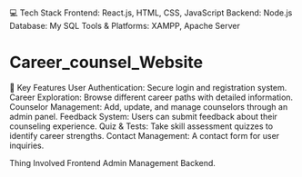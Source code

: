 💻 Tech Stack
Frontend: React.js, HTML, CSS, JavaScript
Backend:  Node.js
Database: My SQL
Tools & Platforms: XAMPP, Apache Server
# Career_counsel_Website

🎯 Key Features
User Authentication: Secure login and registration system.
Career Exploration: Browse different career paths with detailed information.
Counselor Management: Add, update, and manage counselors through an admin panel.
Feedback System: Users can submit feedback about their counseling experience.
Quiz & Tests: Take skill assessment quizzes to identify career strengths.
Contact Management: A contact form for user inquiries.

Thing Involved
Frontend 
Admin Management 
Backend.
